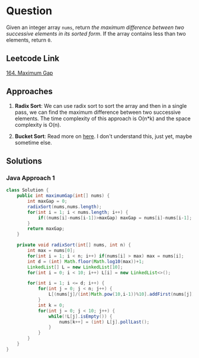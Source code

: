 # Question

Given an integer array `nums`, return _the maximum difference between two successive elements in its sorted form_. If the array contains less than two elements, return `0`.

## Leetcode Link

[164. Maximum Gap](https://leetcode.com/problems/maximum-gap/)

## Approaches

1. **Radix Sort**: We can use radix sort to sort the array and then in a single pass, we can find the maximum difference between two successive elements. The time complexity of this approach is O(n\*k) and the space complexity is O(n).

2. **Bucket Sort**: Read more on [here](https://web.eecs.utk.edu/~jplank/topcoder-writeups/Leetcode/Maximum-Gap/index.html). I don't understand this, just yet, maybe sometime else.

## Solutions

### Java Approach 1

```java
class Solution {
    public int maximumGap(int[] nums) {
        int maxGap = 0;
        radixSort(nums,nums.length);
        for(int i = 1; i < nums.length; i++) {
            if((nums[i]-nums[i-1])>maxGap) maxGap = nums[i]-nums[i-1];
        }
        return maxGap;
    }

    private void radixSort(int[] nums, int n) {
        int max = nums[0];
        for(int i = 1; i < n; i++) if(nums[i] > max) max = nums[i];
        int d = (int) Math.floor(Math.log10(max))+1;
        LinkedList[] L = new LinkedList[10];
        for(int i = 0; i < 10; i++) L[i] = new LinkedList<>();

        for(int i = 1; i <= d; i++) {
            for(int j = 0; j < n; j++) {
                L[(nums[j]/(int)Math.pow(10,i-1))%10].addFirst(nums[j]);
            }
            int k = 0;
            for(int j = 0; j < 10; j++) {
                while(!L[j].isEmpty()) {
                    nums[k++] = (int) L[j].pollLast();
                }
            }
        }
    }
}
```
